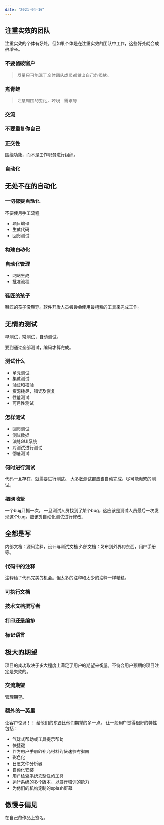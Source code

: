 ```yaml
---
date: "2021-04-16"
---
```

## 注重实效的团队
注重实效的个体有好处，但如果个体是在注重实效的团队中工作，这些好处就会成倍增长。

### 不要留破窗户
> 质量只可能源于全体团队成员都做出自己的贡献。

### 煮青蛙
> 注意周围的变化，环境，需求等

### 交流
### 不要重复你自己
### 正交性
围绕功能，而不是工作职务进行组织。
### 自动化

## 无处不在的自动化
### 一切都要自动化
不要使用手工流程

* 项目编译
* 生成代码
* 回归测试

### 构建自动化
### 自动化管理
* 网站生成
* 批准流程
### 鞋匠的孩子
鞋匠的孩子没鞋穿。软件开发人员尝尝会使用最槽糕的工具来完成工作。

## 无情的测试
早测试，常测试，自动测试。

要到通过全部测试，编码才算完成。

### 测试什么
* 单元测试
* 集成测试
* 验证和校验
* 资源耗尽，错误及恢复
* 性能测试
* 可用性测试
### 怎样测试
* 回归测试
* 测试数据
* 演练GUI系统
* 对测试进行测试
* 彻底测试

### 何时进行测试
代码一旦存在，就需要进行测试。
大多数测试都应该自动完成。尽可能频繁的测试。

### 把网收紧
一个bug只抓一次。
一旦测试人员找到了某个bug，这应该是测试人员最后一次发现这个bug。应该对自动化测试进行修改。

## 全都是写
内部文档：源码注释，设计与测试文档
外部文档：发布到外界的东西，用户手册等。
### 代码中的注释
注释给了代码完美的机会。但太多的注释和太少的注释一样糟糕。
### 可执行文档
### 技术文档撰写者
### 打印还是编排
### 标记语言

## 极大的期望
项目的成功取决于多大程度上满足了用户的期望来衡量。不符合用户预期的项目注定是失败的。

### 交流期望
管理期望。

### 额外的一英里
让客户惊讶！！ 给他们的东西比他们期望的多一点。
让一般用户觉得很好的特性包括：
* 气球式帮助或工具提示帮助
* 快捷键
* 作为用户手册的补充材料的快速参考指南
* 彩色化
* 日志文件分析器
* 自动化安装
* 用户检查系统完整性的工具
* 运行系统的多个版本，以进行培训的能力
* 为他们的机构定制的splash屏幕

## 傲慢与偏见
在自己的作品上签名。
 